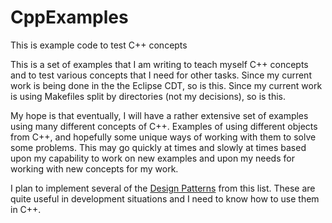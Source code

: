 # CppExamples
This is example code to test C++ concepts

This is a set of examples that I am writing to teach myself C++ concepts and to test various concepts that I need for other tasks.  Since my current work is being done in the the Eclipse CDT, so is this.  Since my current work is using Makefiles split by directories (not my decisions), so is this.

My hope is that eventually, I will have a rather extensive set of examples using many different concepts of C++.  Examples of using different objects from C++, and hopefully some unique ways of working with them to solve some problems.  This may go quickly at times and slowly at times based upon my capability to work on new examples and upon my needs for working with new concepts for my work.

I plan to implement several of the [Design Patterns](https://en.wikibooks.org/wiki/C%2B%2B_Programming/Code/Design_Patterns) from this list.  These are quite useful in development situations and I need to know how to use them in C++.

